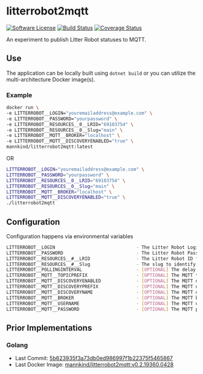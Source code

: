 # litterrobot2mqtt

[![Software
License](https://img.shields.io/badge/License-MIT-orange.svg?style=flat-square)](https://github.com/mannkind/litterrobot2mqtt/blob/master/LICENSE.md)
[![Build Status](https://github.com/mannkind/litterrobot2mqtt/workflows/Main%20Workflow/badge.svg)](https://github.com/mannkind/litterrobot2mqtt/actions)
[![Coverage Status](https://img.shields.io/codecov/c/github/mannkind/litterrobot2mqtt/master.svg)](http://codecov.io/github/mannkind/litterrobot2mqtt?branch=master)

An experiment to publish Litter Robot statuses to MQTT.

## Use

The application can be locally built using `dotnet build` or you can utilize the multi-architecture Docker image(s).

### Example

```bash
docker run \
-e LITTERROBOT__LOGIN="youremailaddress@example.com" \
-e LITTERROBOT__PASSWORD="yourpassword" \
-e LITTERROBOT__RESOURCES__0__LRID="69103754" \
-e LITTERROBOT__RESOURCES__0__Slug="main" \
-e LITTERROBOT__MQTT__BROKER="localhost" \
-e LITTERROBOT__MQTT__DISCOVERYENABLED="true" \
mannkind/litterrobot2mqtt:latest
```

OR

```bash
LITTERROBOT__LOGIN="youremailaddress@example.com" \
LITTERROBOT__PASSWORD="yourpassword" \
LITTERROBOT__RESOURCES__0__LRID="69103754" \
LITTERROBOT__RESOURCES__0__Slug="main" \
LITTERROBOT__MQTT__BROKER="localhost" \
LITTERROBOT__MQTT__DISCOVERYENABLED="true" \
./litterrobot2mqtt 
```


## Configuration

Configuration happens via environmental variables

```bash
LITTERROBOT__LOGIN                              - The Litter Robot Login
LITTERROBOT__PASSWORD                           - The Litter Robot Password
LITTERROBOT__RESOURCES__#__LRID                 - The Litter Robot ID for a specific Litter Robot
LITTERROBOT__RESOURCES__#__Slug                 - The slug to identify the specific Litter Robot ID
LITTERROBOT__POLLINGINTERVAL                    - [OPTIONAL] The delay between litter robot status lookups, defaults to "0.00:00:31"
LITTERROBOT__MQTT__TOPICPREFIX                  - [OPTIONAL] The MQTT topic on which to publish the collection lookup results, defaults to "home/litterrobot"
LITTERROBOT__MQTT__DISCOVERYENABLED             - [OPTIONAL] The MQTT discovery flag for Home Assistant, defaults to false
LITTERROBOT__MQTT__DISCOVERYPREFIX              - [OPTIONAL] The MQTT discovery prefix for Home Assistant, defaults to "homeassistant"
LITTERROBOT__MQTT__DISCOVERYNAME                - [OPTIONAL] The MQTT discovery name for Home Assistant, defaults to "litterrobot"
LITTERROBOT__MQTT__BROKER                       - [OPTIONAL] The MQTT broker, defaults to "test.mosquitto.org"
LITTERROBOT__MQTT__USERNAME                     - [OPTIONAL] The MQTT username, default to ""
LITTERROBOT__MQTT__PASSWORD                     - [OPTIONAL] The MQTT password, default to ""
```

## Prior Implementations

### Golang
* Last Commit: [5b623935f3a73db0ed986997f1b22375f5465867](https://github.com/mannkind/litterrobot2mqtt/commit/5b623935f3a73db0ed986997f1b22375f5465867)
* Last Docker Image: [mannkind/litterrobot2mqtt:v0.2.19360.0428](https://hub.docker.com/layers/mannkind/litterrobot2mqtt/v0.2.19360.0428/images/sha256-b65876a4036ae9fa37260dd173350477174c82188165747076af08a533fb26e6?context=explore)